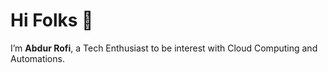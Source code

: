 # Hi Folks 👋

I’m **Abdur Rofi**, a Tech Enthusiast to be interest with Cloud Computing and Automations.
